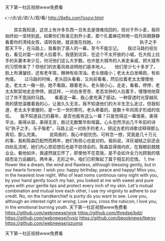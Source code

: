 
天下第一社区视频www免费看




👉/点/此/进/入/观/看/ http://6e6s.com?oszvi.html




　　其实我知道，这世上有许多东西一旦失去是很难找回的，但对于乔小麦，我将始终如一坚持到底。如果你们有谁见到乔小麦，那个扎着麻花辫用一双丹凤眼静静看着你的清纯女孩，请转告她，就说我在找她。
/>　　　　　　　　　执子之手　　那天下午，在马路上，我看到了感人的一幕，至今不能忘记。　　我过马路扫视左右，看见对面一对老人拉着手。我感到诧异，在这个不太开放的小城，在大街上拉手的夫妻本来少见，何况他们这么大岁数。也许是大城市的人来走亲戚，把大城市的习惯带来了？但他们的衣着风格说明他们是本地人。　　他们至少七十多岁了，脸上布满皱纹，还有老年斑，眼神有些浑浊。老头很瘦小；老太太白发稀疏，有些佝偻。　　过马路的时候，老头回头看看，又向前看看，然后拉着老太太慢慢地走。老太太一瘸一拐，她不看路，跟着老头。老头很小心，走走，看看，停停，老太太默契地走走停停。就这样，一对白发苍苍、老态龙钟的人拉着手，慢慢地地穿过了并不宽阔的马路。　　看着这一幕，我心里充满了感动，一种穿透时光穿越风雨的感觉温暖着我的心，让我久久无言。我不知道他们的大半生怎么走过，但我知道，老太太手里握的，是一生一世的寄托，老头牵着的，是数十年风雨才形成的信任。　　我不知道自己的暮年，是否也能有这么一幕？只是觉得这一幕很美，美得平淡，美得从容，美得无言，胜过无数繁华和喧嚣。心头忽然浮出几千年前的诗句“执子之手，与子偕老”，马路上这一对执手的老人，把这古老的诗歌诠释得那么真切，那么完美。
　　说简直的，我心中挺忧伤。可转念一想，究竟是几十万元的事，我和陈森匹配然而两年，她们有担心也是对的。我妈说，洋灰凝结之前还会四处乱流呢，她们内心思前想后也是不妨领会的。陈森显得很内疚，在我眼前兢兢业业。看他如许，我遽然就忘怀了，即使他不在意我，是不会如许全力光顾我的情结而全力谄媚的。两年来，无形之中，咱们已积聚起了属于相互的恋情。
1, the flower like a dream, the wind and flawless, although blessing gently, but in our hearts forever.
I wish you: happy birthday, peace and happy!
Miss you, in the heaviest love night.
Who of lead noms continous rainy night with you, by your hand gently touch my hair, you looked at me with sweet and pure eyes with your gentle lips and protect every inch of my skin.
Let's mutual combination and mutual love each other, I use my virginity to adhere to our credit.
No, on the handkerchief is purity do you want to see.
Love you, although an interest right or wrong;
Love you, cross the rubicon;
I love you, in the emotional burning youth.
天下第一社区视频www免费看 https://github.com/webnewse/grok
https://github.com/thredse/bdzi
https://github.com/webnewse/hvsjz
https://github.com/beooknews/tkersv
https://github.com/webnewse/gzuvnq





天下第一社区视频www免费看
